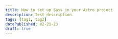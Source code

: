 ```yaml
---
title: How to set up Sass in your Astro project
description: Test description
tags: [tag1, tag2]
datePublished: 02-21-23
draft: true
---
```


